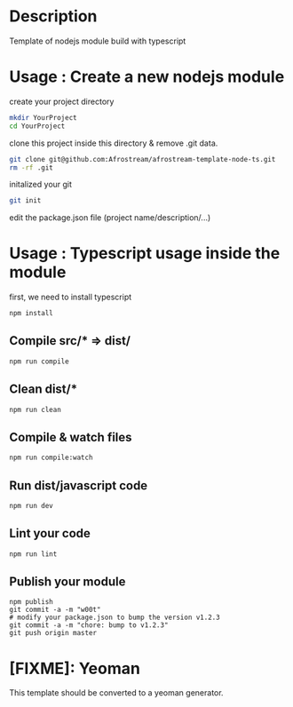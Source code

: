 # Description

Template of nodejs module build with typescript

# Usage : Create a new nodejs module

create your project directory

```sh
mkdir YourProject
cd YourProject
```

clone this project inside this directory & remove .git data.

```sh
git clone git@github.com:Afrostream/afrostream-template-node-ts.git
rm -rf .git
```

initalized your git
```sh
git init
```

edit the package.json file (project name/description/...)

# Usage : Typescript usage inside the module

first, we need to install typescript

```sh
npm install
```

## Compile src/* => dist/

```sh
npm run compile
```

## Clean dist/*

```sh
npm run clean
```

## Compile & watch files

```sh
npm run compile:watch
```

## Run dist/javascript code

```sh
npm run dev
```

## Lint your code

```sh
npm run lint
```

## Publish your module

```
npm publish
git commit -a -m "w00t"
# modify your package.json to bump the version v1.2.3
git commit -a -m "chore: bump to v1.2.3"
git push origin master
```

# [FIXME]: Yeoman

This template should be converted to a yeoman generator.
